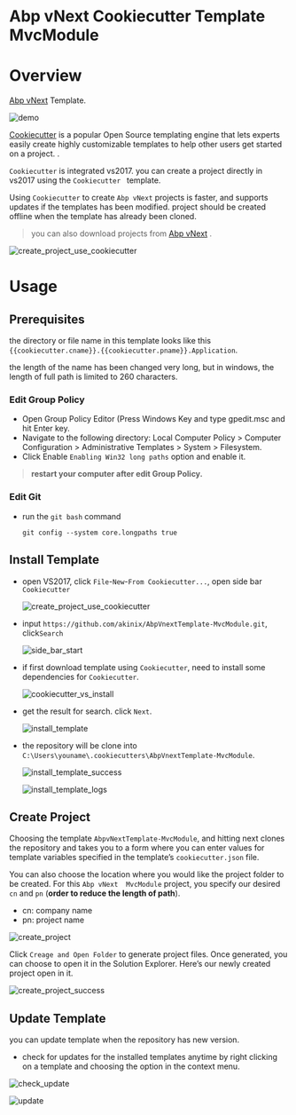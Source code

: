 # Abp vNext Cookiecutter Template MvcModule
# Overview

[Abp vNext](Https://abp.io/) Template.

![demo](doc/img/demo.gif)

[Cookiecutter](https://github.com/audreyr/cookiecutter) is a popular Open Source templating engine that lets experts easily create highly customizable templates to help other users get started on a project. .

`Cookiecutter` is integrated vs2017. you can create a project directly in vs2017 using the `Cookiecutter ` template.

Using `Cookiecutter` to create `Abp vNext` projects is faster,  and supports updates if the templates has been modified. project should be created offline when the template has already been cloned.

> you can also download projects from [Abp vNext](Https://abp.io/) .



![create_project_use_cookiecutter](doc/img/create_project_use_cookiecutter.png)

# Usage

## Prerequisites

the directory or file name in this template looks like this `{{cookiecutter.cname}}.{{cookiecutter.pname}}.Application`.  

the length of the name has been changed very long, but in windows, the length of full path is limited to 260 characters.   

### Edit Group Policy

- Open Group Policy Editor (Press Windows Key and type gpedit.msc and hit Enter key.
- Navigate to the following directory:  Local Computer Policy > Computer Configuration > Administrative Templates > System > Filesystem.
- Click Enable `Enabling Win32 long paths` option and enable it.

> **restart your computer after edit Group Policy.**

### Edit Git

- run the `git bash` command

  ```shell
  git config --system core.longpaths true
  ```



## Install Template

- open VS2017,  click `File`-`New`-`From Cookiecutter...`,  open side bar  `Cookiecutter`

  ![create_project_use_cookiecutter](doc/img/create_project_use_cookiecutter.png)


- input `https://github.com/akinix/AbpVnextTemplate-MvcModule.git`, click`Search`

  ![side_bar_start](doc/img/side_bar_start.png)

- if first download template using `Cookiecutter`,  need to install some dependencies for `Cookiecutter`. 

  ![cookiecutter_vs_install](doc/img/cookiecutter_vs_install.png)

- get the result for search. click `Next`.

  ![install_template](doc/img/install_template.png)

- the repository will be clone into `C:\Users\youname\.cookiecutters\AbpVnextTemplate-MvcModule`.

  ![install_template_success](doc/img/install_template_success.png)

  ![install_template_logs](doc/img/install_template_logs.png)



## Create Project

Choosing the template `AbpvNextTemplate-MvcModule`, and hitting next clones the repository and takes you to a form where you can enter values for template variables specified in the template’s `cookiecutter.json` file.

You can also choose the location where you would like the project folder to be created. For this `Abp vNext  MvcModule` project, you specify our desired `cn` and `pn` (**order to reduce the length of path**).

- cn: company name 
- pn: project name

![create_project](doc/img/create_project.png)

Click `Creage and Open Folder` to generate project files. Once generated, you can choose to open it in the Solution Explorer. Here’s our newly created project open in it. 

![create_project_success](doc/img/create_project_success.png)

## Update Template

you can update template when the repository has new version.

-  check for updates for the installed templates anytime by right clicking on a template and choosing the option in the context menu.

  ![check_update](doc/img/check_update.png)

  ![update](doc/img/update.png)